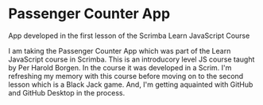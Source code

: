 # Passenger Counter App
 App developed in the first lesson of the Scrimba Learn JavaScript Course 

I am taking the Passenger Counter App which was part of the Learn JavaScript course in Scrimba. This is an introducory level JS course taught by Per Harold Borgen. In the course it was developed in a Scrim. I'm refreshing my memory with this course before moving on to the second lesson which is a Black Jack game. And, I'm getting aquainted with GitHub and GitHub Desktop in the process.